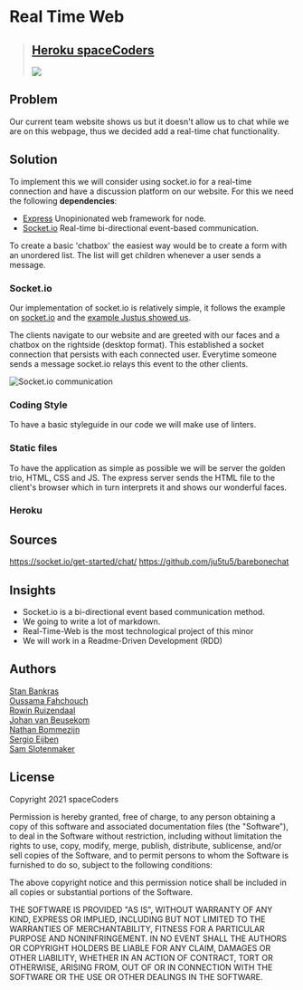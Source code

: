 # Real Time Web

> ## [Heroku spaceCoders](https://r2d2-team.herokuapp.com/)
><img src="https://user-images.githubusercontent.com/13199349/113708240-46871d00-96e1-11eb-8bf9-a5589536d812.png"></img>


## Problem

Our current team website shows us but it doesn't allow us to chat while we are on this webpage, thus we decided add a real-time chat functionality.

## Solution

To implement this we will consider using socket.io for a real-time connection and have a discussion platform on our website.
For this we need the following **dependencies**:

- [Express](https://www.npmjs.com/package/express) Unopinionated web framework for node.
- [Socket.io](https://www.npmjs.com/package/socket.io) Real-time bi-directional event-based communication.

To create a basic 'chatbox' the easiest way would be to create a form with an unordered list. The list will get children whenever a user sends a message.

### Socket.io

Our implementation of socket.io is relatively simple, it follows the example on [socket.io](https://socket.io/get-started/private-messaging-part-1/) and the [example Justus showed us](https://github.com/ju5tu5/barebonechat).

The clients navigate to our website and are greeted with our faces and a chatbox on the rightside (desktop format). This established a socket connection that persists with each connected user. Everytime someone sends a message socket.io relays this event to the other clients.

![Socket.io communication](https://user-images.githubusercontent.com/13199349/113706950-851bd800-96df-11eb-86b0-82f44f54190a.jpg)


### Coding Style

To have a basic styleguide in our code we will make use of linters.

### Static files

To have the application as simple as possible we will be server the golden trio, HTML, CSS and JS.
The express server sends the HTML file to the client's browser which in turn interprets it and shows our wonderful faces.

### Heroku

## Sources

https://socket.io/get-started/chat/
https://github.com/ju5tu5/barebonechat

## Insights

- Socket.io is a bi-directional event based communication method.
- We going to write a lot of markdown.
- Real-Time-Web is the most technological project of this minor
- We will work in a Readme-Driven Development (RDD)

## Authors

[Stan Bankras](https://github.com/StanBankras)  
[Oussama Fahchouch](https://github.com/ofahchouch-gh)  
[Rowin Ruizendaal](https://github.com/RowinRuizendaal)  
[Johan van Beusekom](https://github.com/johancvb)  
[Nathan Bommezijn](https://github.com/dewarian)  
[Sergio Eijben](https://github.com/HappyPantss)  
[Sam Slotenmaker](https://github.com/SamSlotemaker)  

## License

Copyright 2021 spaceCoders

Permission is hereby granted, free of charge, to any person obtaining a copy of this software and associated documentation files (the "Software"), to deal in the Software without restriction, including without limitation the rights to use, copy, modify, merge, publish, distribute, sublicense, and/or sell copies of the Software, and to permit persons to whom the Software is furnished to do so, subject to the following conditions:

The above copyright notice and this permission notice shall be included in all copies or substantial portions of the Software.

THE SOFTWARE IS PROVIDED "AS IS", WITHOUT WARRANTY OF ANY KIND, EXPRESS OR IMPLIED, INCLUDING BUT NOT LIMITED TO THE WARRANTIES OF MERCHANTABILITY, FITNESS FOR A PARTICULAR PURPOSE AND NONINFRINGEMENT. IN NO EVENT SHALL THE AUTHORS OR COPYRIGHT HOLDERS BE LIABLE FOR ANY CLAIM, DAMAGES OR OTHER LIABILITY, WHETHER IN AN ACTION OF CONTRACT, TORT OR OTHERWISE, ARISING FROM, OUT OF OR IN CONNECTION WITH THE SOFTWARE OR THE USE OR OTHER DEALINGS IN THE SOFTWARE.
